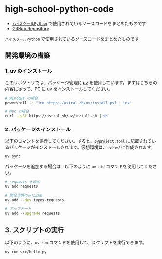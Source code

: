# high-school-python-code

- [`ハイスクールPython`](https://high-school-python.jp) で使用されているソースコードをまとめたものです
- [GitHub Repository](https://github.com/high-school-python/high-school-python-code)

`ハイスクールPython` で使用されているソースコードをまとめたものです

## 開発環境の構築

### 1. uv のインストール

このリポジトリでは、パッケージ管理に [uv](https://docs.astral.sh/uv/) を使用しています。まずはこちらの内容に従って、PC に uv をインストールしてください。

```sh
# Windows の場合
powershell -c "irm https://astral.sh/uv/install.ps1 | iex"

# Mac の場合
curl -LsSf https://astral.sh/uv/install.sh | sh
```

### 2. パッケージのインストール

以下のコマンドを実行してください。すると、`pyproject.toml` に記載されているパッケージがインストールされます。仮想環境は、`.venv/` に作成されます。

```sh
uv sync
```

パッケージを追加する場合は、以下のように `uv add` コマンドを使用してください。

```sh
# requests を追加
uv add requests

# 開発環境のみに追加
uv add --dev types-requests

# アップデート
uv add --upgrade requests
```

## 3. スクリプトの実行

以下のように、`uv run` コマンドを使用して、スクリプトを実行できます。

```sh
uv run src/hello.py
```
